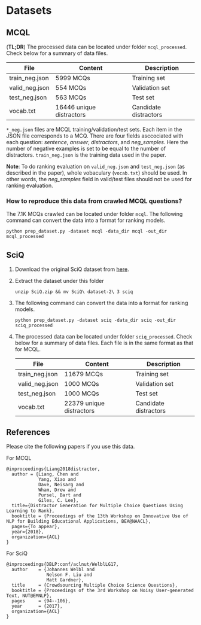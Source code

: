 # Datasets

## MCQL
(**TL;DR**) The processed data can be located under folder `mcql_processed`. Check below for a summary of data files.

File           | Content   | Description | 
--|--|--|
train_neg.json | 5999 MCQs | Training set|
valid_neg.json | 554 MCQs  | Validation set |
test_neg.json | 563 MCQs | Test set |
vocab.txt | 16446 unique distractors | Candidate distractors | 

`*_neg.json` files are MCQL training/validation/test sets. Each item in the JSON file corresponds to a MCQ.
There are four fields asccociated with each question: *sentence*, *answer*, *distractors*, and *neg_samples*.
Here the number of negative examples is set to be equal to the number of distractors.
`train_neg.json` is the training data used in the paper.

**Note**: To do ranking evaluation on `valid_neg.json` and `test_neg.json` (as described in the paper),
whole vobaculary (`vocab.txt`) should be used. In other words, the *neg_samples* field in valid/test files should not be used for ranking evaluation.

### How to reproduce this data from crawled MCQL questions?
The 7.1K MCQs crawled can be located under folder `mcql`. The following command can convert the data into a format for ranking models.
```shell
python prep_dataset.py -dataset mcql -data_dir mcql -out_dir mcql_processed
```


## SciQ
1. Download the original SciQ dataset from [here](http://data.allenai.org/sciq/).
1. Extract the dataset under this folder
    ```shell
    unzip SciQ.zip && mv SciQ\ dataset-2\ 3 sciq
    ```
1. The following command can convert the data into a format for ranking models.
    ```shell
    python prep_dataset.py -dataset sciq -data_dir sciq -out_dir sciq_processed
    ```
1. The processed data can be located under folder `sciq_processed`. Check below for a summary of data files. 
Each file is in the same format as that for MCQL.
    
    File           | Content   | Description | 
    --|--|--|
    train_neg.json | 11679 MCQs | Training set|
    valid_neg.json | 1000 MCQs  | Validation set |
    test_neg.json | 1000 MCQs | Test set |
    vocab.txt | 22379 unique distractors | Candidate distractors |
    
## References
Please cite the following papers if you use this data.

For MCQL
```
@inproceedings{Liang2018distractor,
  author = {Liang, Chen and
            Yang, Xiao and
            Dave, Neisarg and
            Wham, Drew and
            Pursel, Bart and
            Giles, C. Lee},
  title={Distractor Generation for Multiple Choice Questions Using Learning to Rank},
  booktitle = {Proceedings of the 13th Workshop on Innovative Use of NLP for Building Educational Applications, BEA@NAACL},
  pages={To appear},
  year={2018},
  organization={ACL}
}
```

For SciQ
```
@inproceedings{DBLP:conf/aclnut/WelblLG17,
  author    = {Johannes Welbl and
               Nelson F. Liu and
               Matt Gardner},
  title     = {Crowdsourcing Multiple Choice Science Questions},
  booktitle = {Proceedings of the 3rd Workshop on Noisy User-generated Text, NUT@EMNLP},
  pages     = {94--106},
  year      = {2017},
  organization={ACL}
}
```

